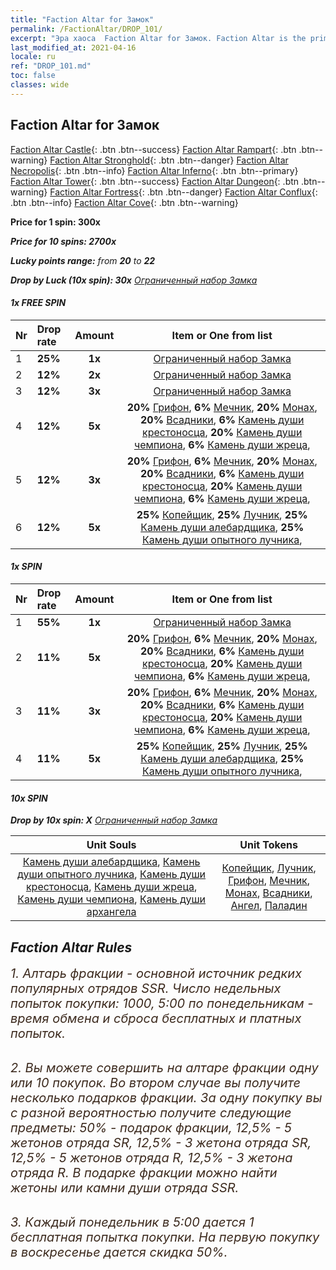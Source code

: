 ```yaml
---
title: "Faction Altar for Замок"
permalink: /FactionAltar/DROP_101/
excerpt: "Эра хаоса  Faction Altar for Замок. Faction Altar is the primary method for obtaining SSR units from the popular faction. Limited to 1,000 purchases each week. The popular faction changes at 05:00 every Monday. Purchase attempts and free purchase attempts will also reset then."
last_modified_at: 2021-04-16
locale: ru
ref: "DROP_101.md"
toc: false
classes: wide
---
```


##  Faction Altar for **Замок**

  [Faction Altar Castle](/ru/FactionAltar/DROP_101/){: .btn .btn--success} [Faction Altar Rampart](/ru/FactionAltar/DROP_102/){: .btn .btn--warning} [Faction Altar Stronghold](/ru/FactionAltar/DROP_103/){: .btn .btn--danger} [Faction Altar Necropolis](/ru/FactionAltar/DROP_104/){: .btn .btn--info} [Faction Altar Inferno](/ru/FactionAltar/DROP_105/){: .btn .btn--primary} [Faction Altar Tower](/ru/FactionAltar/DROP_106/){: .btn .btn--success} [Faction Altar Dungeon](/ru/FactionAltar/DROP_107/){: .btn .btn--warning} [Faction Altar Fortress](/ru/FactionAltar/DROP_108/){: .btn .btn--danger} [Faction Altar Conflux](/ru/FactionAltar/DROP_109/){: .btn .btn--info} [Faction Altar Cove](/ru/FactionAltar/DROP_112/){: .btn .btn--warning} 

  **Price for 1 spin: 300x** <i class="fas fa-gem"/>

  **Price for 10 spins: 2700x** <i class="fas fa-gem"/>

  **Lucky points range:** from **20** to **22**

  **Drop by Luck (10x spin): 30x** [Ограниченный набор Замка](/ru/Items/con_2100/)

####  1x FREE SPIN 

  |    Nr    |  Drop rate  |  Amount   |   Item or One from list  |
  |:---------|:------------|:---------:|:------------------------:|
  | 1 | **25%** | **1x** | [Ограниченный набор Замка](/ru/Items/con_2100/) |
  | 2 | **12%** | **2x** | [Ограниченный набор Замка](/ru/Items/con_2100/) |
  | 3 | **12%** | **3x** | [Ограниченный набор Замка](/ru/Items/con_2100/) |
  | 4 | **12%** | **5x** |  **20%** [Грифон](/ru/Items/unt_192/),  **6%** [Мечник](/ru/Items/unt_193/),  **20%** [Монах](/ru/Items/unt_194/),  **20%** [Всадники](/ru/Items/unt_195/),  **6%** [Камень души крестоносца](/ru/Items/unt_285/),  **20%** [Камень души чемпиона](/ru/Items/unt_287/),  **6%** [Камень души жреца](/ru/Items/unt_286/),  |
  | 5 | **12%** | **3x** |  **20%** [Грифон](/ru/Items/unt_192/),  **6%** [Мечник](/ru/Items/unt_193/),  **20%** [Монах](/ru/Items/unt_194/),  **20%** [Всадники](/ru/Items/unt_195/),  **6%** [Камень души крестоносца](/ru/Items/unt_285/),  **20%** [Камень души чемпиона](/ru/Items/unt_287/),  **6%** [Камень души жреца](/ru/Items/unt_286/),  |
  | 6 | **12%** | **5x** |  **25%** [Копейщик](/ru/Items/unt_190/),  **25%** [Лучник](/ru/Items/unt_191/),  **25%** [Камень души алебардщика](/ru/Items/unt_282/),  **25%** [Камень души опытного лучника](/ru/Items/unt_283/),  |


####  1x SPIN 

  |    Nr    |  Drop rate  |  Amount   |   Item or One from list  |
  |:---------|:------------|:---------:|:------------------------:|
  | 1 | **55%** | **1x** | [Ограниченный набор Замка](/ru/Items/con_2100/) |
  | 2 | **11%** | **5x** |  **20%** [Грифон](/ru/Items/unt_192/),  **6%** [Мечник](/ru/Items/unt_193/),  **20%** [Монах](/ru/Items/unt_194/),  **20%** [Всадники](/ru/Items/unt_195/),  **6%** [Камень души крестоносца](/ru/Items/unt_285/),  **20%** [Камень души чемпиона](/ru/Items/unt_287/),  **6%** [Камень души жреца](/ru/Items/unt_286/),  |
  | 3 | **11%** | **3x** |  **20%** [Грифон](/ru/Items/unt_192/),  **6%** [Мечник](/ru/Items/unt_193/),  **20%** [Монах](/ru/Items/unt_194/),  **20%** [Всадники](/ru/Items/unt_195/),  **6%** [Камень души крестоносца](/ru/Items/unt_285/),  **20%** [Камень души чемпиона](/ru/Items/unt_287/),  **6%** [Камень души жреца](/ru/Items/unt_286/),  |
  | 4 | **11%** | **5x** |  **25%** [Копейщик](/ru/Items/unt_190/),  **25%** [Лучник](/ru/Items/unt_191/),  **25%** [Камень души алебардщика](/ru/Items/unt_282/),  **25%** [Камень души опытного лучника](/ru/Items/unt_283/),  |


####  10x SPIN 

  **Drop by 10x spin: X** [Ограниченный набор Замка](/ru/Items/con_2100/)

  |    Unit Souls    |  Unit Tokens  |
  |:----------------:|:-------------:|
  | [Камень души алебардщика](/ru/Items/unt_282/), [Камень души опытного лучника](/ru/Items/unt_283/), [Камень души крестоносца](/ru/Items/unt_285/), [Камень души жреца](/ru/Items/unt_286/), [Камень души чемпиона](/ru/Items/unt_287/), [Камень души архангела](/ru/Items/unt_288/) | [Копейщик](/ru/Items/unt_190/), [Лучник](/ru/Items/unt_191/), [Грифон](/ru/Items/unt_192/), [Мечник](/ru/Items/unt_193/), [Монах](/ru/Items/unt_194/), [Всадники](/ru/Items/unt_195/), [Ангел](/ru/Items/unt_196/), [Паладин](/ru/Items/unt_197/) |



## Faction Altar Rules

  <span style="color: #3c2a1e;font-size:20px">1. Алтарь фракции - основной источник редких популярных отрядов SSR. Число недельных попыток покупки: 1000, 5:00 по понедельникам - время обмена и сброса бесплатных и платных попыток.</span><br/>

<br/>  <span style="color: #3c2a1e;font-size:20px">2. Вы можете совершить на алтаре фракции одну или 10 покупок. Во втором случае вы получите несколько подарков фракции. За одну покупку вы с разной вероятностью получите следующие предметы: 50% - подарок фракции, 12,5% - 5 жетонов отряда SR, 12,5% - 3 жетона отряда SR, 12,5% - 5 жетонов отряда R, 12,5% - 3 жетона отряда R. В подарке фракции можно найти жетоны или камни души отряда SSR.</span>

<br/>  <span style="color: #3c2a1e;font-size:20px">3. Каждый понедельник в 5:00 дается 1 бесплатная попытка покупки. На первую покупку в воскресенье дается скидка 50%.</span><br/>

<br/>